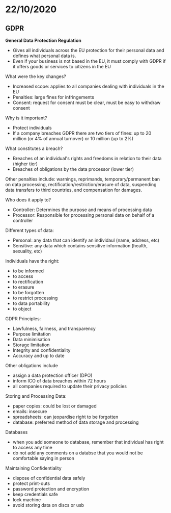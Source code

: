 # 22/10/2020

## GDPR

**General Data Protection Regulation**

- Gives all individuals across the EU protection for their personal data and defines what personal data is.  
- Even if your business is not based in the EU, it must comply with GDPR if it offers goods or services to citizens in the EU

What were the key changes?

- Increased scope: applies to all companies dealing with individuals in the EU
- Penalties: large fines for infringements
- Consent: request for consent must be clear, must be easy to withdraw consent

Why is it important?

- Protect individuals
- If a company breaches GDPR there are two tiers of fines: up to 20 million (or 4% of annual turnover) or 10 million (up to 2%)

What constitutes a breach?

- Breaches of an individual's rights and freedoms in relation to their data (higher tier)
- Breaches of obligations by the data processor (lower tier)

Other penalties include: warnings, reprimands, temporary/permanent ban on data processing, rectification/restriction/erasure of data, suspending data transfers to third countries, and compensation for damages.

Who does it apply to?

- Controller: Determines the purpose and means of processing data
- Processor: Responsible for processing personal data on behalf of a controller

Different types of data:

- Personal: any data that can identify an individaul (name, address, etc)
- Sensitive: any data which contains sensitive information (health, sexuality, etc)

Individuals have the right:
- to be informed
- to access
- to rectification
- to erasure
- to be forgotten
- to restrict processing
- to data portability
- to object

GDPR Principles:

- Lawfulness, fairness, and transparency
- Purpose limitation
- Data minimisation
- Storage limitation
- Integrity and confidentiality
- Accuracy and up to date

Other obligations include

- assign a data protection officer (DPO)
- inform ICO of data breaches within 72 hours
- all companies required to update their privacy policies

Storing and Processing Data:
- paper copies: could be lost or damaged
- emails: insecure
- spreadsheets: can jeopardise right to be forgotten
- database: preferred method of data storage and processing

Databases
- when you add someone to database, remember that individual has right to access any time
- do not add any comments on a databse that you would not be comfortable saying in person

Maintaining Confidentiality
- dispose of confidential data safely
- protect print-outs
- password protection and encryption
- keep credentials safe
- lock machine
- avoid storing data on discs or usb

